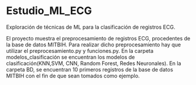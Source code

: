 # Estudio_ML_ECG
Exploración de técnicas de ML para la clasificación de registros ECG. 

El proyecto muestra el preprocesamiento de registros ECG, procedentes de la base de datos MITBIH. 
Para realizar dicho preprocesamiento hay que utilizar el preprocesamiento.py y funciones.py. 
En la carpeta modelos_clasificación se encuentran los modelos de clasificación(KNN,SVM, CNN, Random Forest, Redes Neuronales).
En la carpeta BD, se encuentran 10 primeros registros de la base de datos MITBIH con el fin de que sean tomados como ejemplo.



